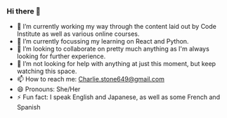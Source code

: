 ### Hi there 👋

- 🔭 I’m currently working my way through the content laid out by Code Institute as well as various online courses.
- 🌱 I’m currently focussing my learning on React and Python.
- 👯 I’m looking to collaborate on pretty much anything as I'm always looking for further experience.
- 🤔 I’m not looking for help with anything at just this moment, but keep watching this space.
- 📫 How to reach me: Charlie.stone649@gmail.com
- 😄 Pronouns: She/Her
- ⚡ Fun fact: I speak English and Japanese, as well as some French and Spanish

